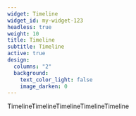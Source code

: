 ```yaml
---
widget: Timeline
widget_id: my-widget-123
headless: true
weight: 10
title: Timeline
subtitle: Timeline
active: true
design:
  columns: "2"
  background:
    text_color_light: false
    image_darken: 0
---
```

TimelineTimelineTimelineTimelineTimeline